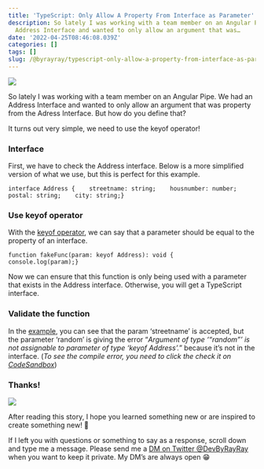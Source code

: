 ```yaml
---
title: 'TypeScript: Only Allow A Property From Interface as Parameter'
description: So lately I was working with a team member on an Angular Pipe. We had an
  Address Interface and wanted to only allow an argument that was…
date: '2022-04-25T08:46:08.039Z'
categories: []
tags: []
slug: /@byrayray/typescript-only-allow-a-property-from-interface-as-parameter-58ff75f5d1c3
---
```


![](/images/0__DDj3doC__JLqvXbKk.jpg)

So lately I was working with a team member on an Angular Pipe. We had an Address Interface and wanted to only allow an argument that was property from the Adress Interface. But how do you define that?

It turns out very simple, we need to use the keyof operator!

### Interface

First, we have to check the Address interface. Below is a more simplified version of what we use, but this is perfect for this example.

```
interface Address {    streetname: string;    housnumber: number;    postal: string;    city: string;}
```

### Use keyof operator

With the [keyof operator](https://www.typescriptlang.org/docs/handbook/2/keyof-types.html), we can say that a parameter should be equal to the property of an interface.

```
function fakeFunc(param: keyof Address): void {    console.log(param);}
```

Now we can ensure that this function is only being used with a parameter that exists in the Address interface. Otherwise, you will get a TypeScript interface.

### Validate the function

In the [example](https://codesandbox.io/embed/musing-haslett-eiyzup?expanddevtools=1&fontsize=14&hidenavigation=1&theme=dark&view=editor), you can see that the param ‘streetname’ is accepted, but the parameter ‘random’ is giving the error “_Argument of type ‘“random”’ is not assignable to parameter of type ‘keyof Address’._” because it’s not in the interface. (_To see the compile error, you need to click the check it on_ [_CodeSandbox_](https://codesandbox.io/embed/musing-haslett-eiyzup?expanddevtools=1&fontsize=14&hidenavigation=1&theme=dark&view=editor))

### Thanks!

![](/images/0__dzPeN7i6oCb3qhFe.jpg)

After reading this story, I hope you learned something new or are inspired to create something new! 🤗

If I left you with questions or something to say as a response, scroll down and type me a message. Please send me a [DM on Twitter @DevByRayRay](https://twitter.com/@devbyrayray) when you want to keep it private. My DM’s are always open 😁

